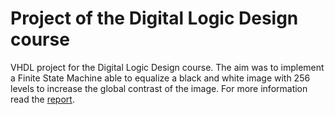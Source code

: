 # Project of the Digital Logic Design course

VHDL project for the Digital Logic Design course.
The aim was to implement a Finite State Machine able to equalize a black and white image with 256 levels to increase the global contrast of the image. For more information read the [report](https://github.com/lorecampa/ProjectDigitalLogicDesign/blob/main/deliverables/report.pdf).

